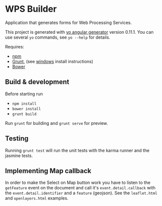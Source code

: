 # WPS Builder
Application that generates forms for Web Processing Services.

This project is generated with [yo angular generator](https://github.com/yeoman/generator-angular)
version 0.11.1. You can use several `yo` commands, see `yo --help` for details.

Requires:
- [npm](http://npmjs.com)
- [Grunt](http://gruntjs.com/),  (see [windows](http://www.codebelt.com/javascript/install-grunt-js-on-windows/) install instructions)
- [Bower](http://bower.io)


## Build & development

Before starting run
- `npm install`
- `bower install`
- `grunt build`

Run `grunt` for building and `grunt serve` for preview.

## Testing

Running `grunt test` will run the unit tests with the karma runner and the jasmine tests.

## Implementing Map callback

In order to make the Select on Map button work you have to listen to the `getFeature` event on the document and call it's `event.detail.callback` with the `event.detail.identifier` and a `feature` (geojson).
See the `leaflet.html` and `openlayers.html` examples.
